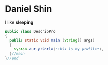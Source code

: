 # Daniel Shin

I like **sleeping**


```java
public class DescripPro 
{
  public static void main (String[] args)
  {
    System.out.println("This is my profile");
  }//main
}//end
```
